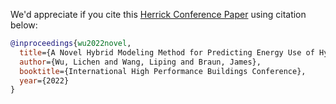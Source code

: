 We'd appreciate if you cite this [Herrick Conference Paper](https://docs.lib.purdue.edu/cgi/viewcontent.cgi?article=1413&context=ihpbc) using citation below:

```bibtex
@inproceedings{wu2022novel,
  title={A Novel Hybrid Modeling Method for Predicting Energy Use of Hydronic Radiant Slab Systems},
  author={Wu, Lichen and Wang, Liping and Braun, James},
  booktitle={International High Performance Buildings Conference},
  year={2022}
}
```
